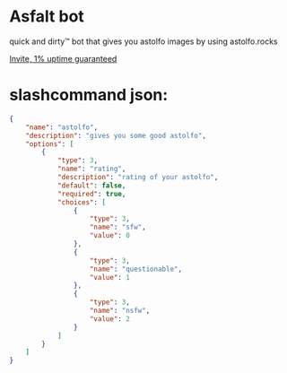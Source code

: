 # Asfalt bot

quick and dirty™️ bot that gives you astolfo images by using astolfo.rocks

[Invite, 1% uptime guaranteed](https://discord.com/oauth2/authorize?client_id=830048723442073600&scope=applications.commands)

# slashcommand json:

```json
{
	"name": "astolfo",
	"description": "gives you some good astolfo",
	"options": [
		{
			"type": 3,
			"name": "rating",
			"description": "rating of your astolfo",
			"default": false,
			"required": true,
			"choices": [
				{
					"type": 3,
					"name": "sfw",
					"value": 0
				},
				{
					"type": 3,
					"name": "questionable",
					"value": 1
				},
				{
					"type": 3,
					"name": "nsfw",
					"value": 2
				}
			]
		}
	]
}
```
